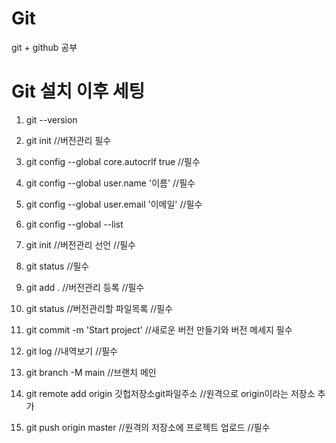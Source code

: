 # Git
git + github 공부

# Git 설치 이후 세팅

1. git --version
2. git init //버전관리 필수
3. git config --global core.autocrlf true  //필수
4. git config --global user.name '이름'    //필수
5. git config --global user.email '이메일' //필수
6. git config --global --list           

1. git init //버전관리 선언                     //필수
2. git status                                  //필수
3. git add . //버전관리 등록                    //필수
4. git status //버전관리할 파일목록             //필수
5. git commit -m 'Start project'              //새로운 버전 만들기와 버전 메세지 필수
6. git log //내역보기                          //필수
7. git branch -M main                         //브랜치 메인
8. git remote add origin 깃헙저장소git파일주소 //원격으로 origin이라는 저장소 추가
9. git push origin master                     //원격의 저장소에 프로젝트 업로드 //필수
